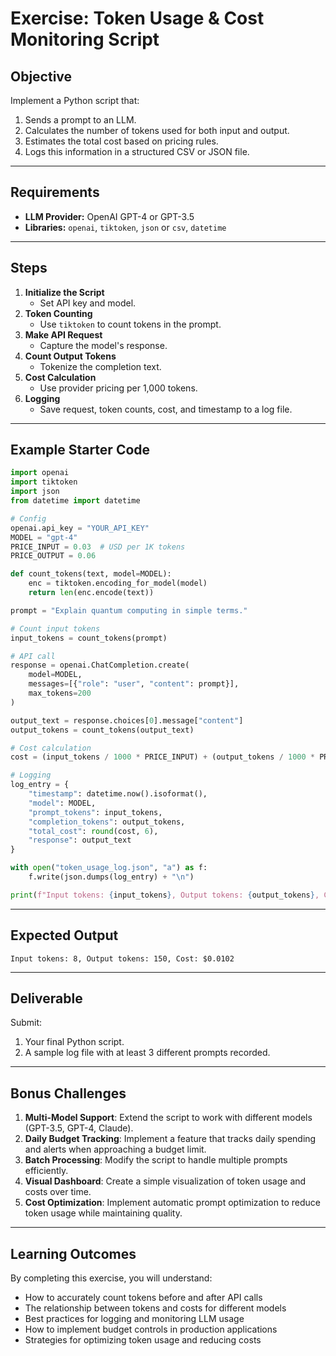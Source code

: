 # Exercise: Token Usage & Cost Monitoring Script

## Objective
Implement a Python script that:
1. Sends a prompt to an LLM.
2. Calculates the number of tokens used for both input and output.
3. Estimates the total cost based on pricing rules.
4. Logs this information in a structured CSV or JSON file.

---

## Requirements
- **LLM Provider:** OpenAI GPT-4 or GPT-3.5
- **Libraries:** `openai`, `tiktoken`, `json` or `csv`, `datetime`

---

## Steps
1. **Initialize the Script**
   - Set API key and model.
2. **Token Counting**
   - Use `tiktoken` to count tokens in the prompt.
3. **Make API Request**
   - Capture the model's response.
4. **Count Output Tokens**
   - Tokenize the completion text.
5. **Cost Calculation**
   - Use provider pricing per 1,000 tokens.
6. **Logging**
   - Save request, token counts, cost, and timestamp to a log file.

---

## Example Starter Code
```python
import openai
import tiktoken
import json
from datetime import datetime

# Config
openai.api_key = "YOUR_API_KEY"
MODEL = "gpt-4"
PRICE_INPUT = 0.03  # USD per 1K tokens
PRICE_OUTPUT = 0.06

def count_tokens(text, model=MODEL):
    enc = tiktoken.encoding_for_model(model)
    return len(enc.encode(text))

prompt = "Explain quantum computing in simple terms."

# Count input tokens
input_tokens = count_tokens(prompt)

# API call
response = openai.ChatCompletion.create(
    model=MODEL,
    messages=[{"role": "user", "content": prompt}],
    max_tokens=200
)

output_text = response.choices[0].message["content"]
output_tokens = count_tokens(output_text)

# Cost calculation
cost = (input_tokens / 1000 * PRICE_INPUT) + (output_tokens / 1000 * PRICE_OUTPUT)

# Logging
log_entry = {
    "timestamp": datetime.now().isoformat(),
    "model": MODEL,
    "prompt_tokens": input_tokens,
    "completion_tokens": output_tokens,
    "total_cost": round(cost, 6),
    "response": output_text
}

with open("token_usage_log.json", "a") as f:
    f.write(json.dumps(log_entry) + "\n")

print(f"Input tokens: {input_tokens}, Output tokens: {output_tokens}, Cost: ${cost:.6f}")
```

---

## Expected Output

```
Input tokens: 8, Output tokens: 150, Cost: $0.0102
```

---

## Deliverable

Submit:
1. Your final Python script.
2. A sample log file with at least 3 different prompts recorded.

---

## Bonus Challenges

1. **Multi-Model Support**: Extend the script to work with different models (GPT-3.5, GPT-4, Claude).
2. **Daily Budget Tracking**: Implement a feature that tracks daily spending and alerts when approaching a budget limit.
3. **Batch Processing**: Modify the script to handle multiple prompts efficiently.
4. **Visual Dashboard**: Create a simple visualization of token usage and costs over time.
5. **Cost Optimization**: Implement automatic prompt optimization to reduce token usage while maintaining quality.

---

## Learning Outcomes

By completing this exercise, you will understand:
- How to accurately count tokens before and after API calls
- The relationship between tokens and costs for different models
- Best practices for logging and monitoring LLM usage
- How to implement budget controls in production applications
- Strategies for optimizing token usage and reducing costs
